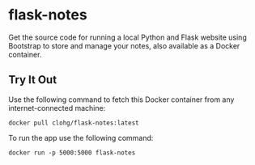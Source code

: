 # flask-notes
Get the source code for running a local Python and Flask website using Bootstrap to store and manage your notes, also available as a Docker container.

## Try It Out
Use the following command to fetch this Docker container from any internet-connected machine:

    docker pull clohg/flask-notes:latest

To run the app use the following command:

    docker run -p 5000:5000 flask-notes